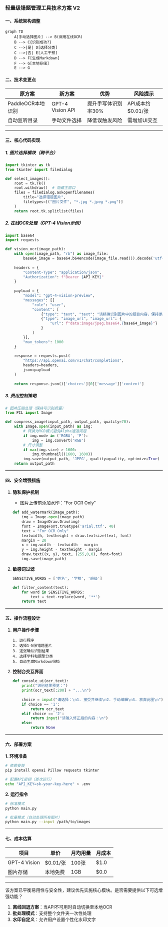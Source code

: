 ### **轻量级错题管理工具技术方案 V2**

#### **一、系统架构调整**
```mermaid
graph TD
    A[手动选择图片] --> B(调用在线OCR)
    B --> C{识别成功?}
    C -->|是| D[选择分类]
    C -->|否| E[人工干预]
    D --> F[生成Markdown]
    F --> G[本地存储]
    E --> G
```

#### **二、技术变更点**

| 原方案 | 新方案 | 优势 | 风险提示 |
|--------|--------|------|----------|
| PaddleOCR本地识别 | GPT-4 Vision API | 提升手写体识别率30% | API成本约$0.01/张 |
| 自动监听目录 | 手动文件选择 | 降低误触发风险 | 需增加UI交互 |

---

#### **三、核心代码实现**

##### 1. 图片选择模块（跨平台）
```python
import tkinter as tk
from tkinter import filedialog

def select_images():
    root = tk.Tk()
    root.withdraw()  # 隐藏主窗口
    files = filedialog.askopenfilenames(
        title="选择错题图片",
        filetypes=[("图片文件", "*.jpg *.jpeg *.png")]
    )
    return root.tk.splitlist(files)
```

##### 2. 在线OCR处理（GPT-4 Vision示例）
```python
import base64
import requests

def vision_ocr(image_path):
    with open(image_path, "rb") as image_file:
        base64_image = base64.b64encode(image_file.read()).decode('utf-8')
    
    headers = {
        "Content-Type": "application/json",
        "Authorization": f"Bearer {API_KEY}"
    }
    
    payload = {
        "model": "gpt-4-vision-preview",
        "messages": [{
            "role": "user",
            "content": [
                {"type": "text", "text": "请精确识别图片中的题目内容，保持原始格式"},
                {"type": "image_url", "image_url": {
                    "url": f"data:image/jpeg;base64,{base64_image}"}
                }
            ]
        }],
        "max_tokens": 1000
    }
    
    response = requests.post(
        "https://api.openai.com/v1/chat/completions",
        headers=headers,
        json=payload
    )
    
    return response.json()['choices'][0]['message']['content']
```

##### 3. 费用控制策略
```python
# 图片压缩处理（保持可识别质量）
from PIL import Image

def compress_image(input_path, output_path, quality=70):
    with Image.open(input_path) as img:
        # 转换为RGB模式避免Alpha通道问题
        if img.mode in ('RGBA', 'P'):
            img = img.convert('RGB')
        # 尺寸调整
        if max(img.size) > 1600:
            img.thumbnail((1600, 1600))
        img.save(output_path, 'JPEG', quality=quality, optimize=True)
    return output_path
```

---

#### **四、安全增强措施**

1. **隐私保护机制**
   - 图片上传前添加水印："For OCR Only"
   ```python
   def add_watermark(image_path):
       img = Image.open(image_path)
       draw = ImageDraw.Draw(img)
       font = ImageFont.truetype('arial.ttf', 40)
       text = "For OCR Only"
       textwidth, textheight = draw.textsize(text, font)
       margin = 20
       x = img.width - textwidth - margin
       y = img.height - textheight - margin
       draw.text((x, y), text, (255,0,0), font=font)
       img.save(image_path)
   ```

2. **敏感词过滤**
   ```python
   SENSITIVE_WORDS = ['姓名', '学校', '班级']
   
   def filter_content(text):
       for word in SENSITIVE_WORDS:
           text = text.replace(word, '**')
       return text
   ```

---

#### **五、操作流程设计**

1. **用户操作步骤**
   ```
   1. 运行程序
   2. 选择1-N张错题图片
   3. 逐张确认识别结果
   4. 选择学科和题型分类
   5. 自动生成Markdown归档
   ```

2. **控制台交互界面**
   ```python
   def console_ui(ocr_text):
       print("识别结果预览：")
       print(ocr_text[:200] + "...\n")
       
       choice = input("请选择：\n1. 接受并继续\n2. 手动编辑\n3. 放弃此图\n")
       if choice == '1':
           return ocr_text
       elif choice == '2':
           return input("请输入修正后的内容：\n")
       else:
           return None
   ```

---

#### **六、部署方案**

**1. 环境准备**
```bash
# 依赖安装
pip install openai Pillow requests tkinter

# 配置API密钥（首次运行）
echo "API_KEY=sk-your-key-here" > .env
```

**2. 运行指令**
```bash
# 标准模式
python main.py

# 批量模式（自动处理所有图片）
python main.py --input /path/to/images
```

---

#### **七、成本估算**

| 项目 | 单价 | 月均用量 | 月成本 |
|------|------|----------|--------|
| GPT-4 Vision | $0.01/张 | 100张 | $1.0 |
| 图片存储 | 本地免费 | 1GB | $0.0 |

---

该方案已平衡易用性与安全性，建议优先实施核心模块。是否需要提供以下可选增强功能？

1. **离线回退方案**：当API不可用时自动切换至本地OCR
2. **批处理模式**：支持整个文件夹一次性处理
3. **水印自定义**：允许用户设置个性化水印文字